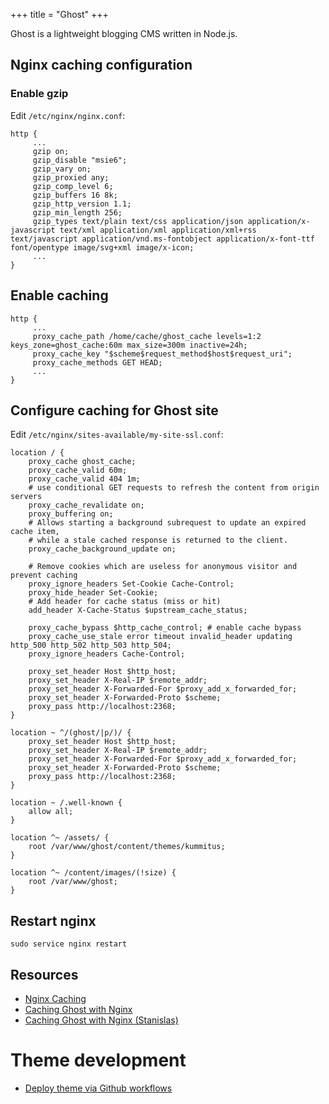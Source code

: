 +++
title = "Ghost"
+++


Ghost is a lightweight blogging CMS written in Node.js.

## Nginx caching configuration
### Enable gzip

Edit `/etc/nginx/nginx.conf`:

```nginx
http {
     ...
     gzip on;
     gzip_disable "msie6";
     gzip_vary on;
     gzip_proxied any;
     gzip_comp_level 6;
     gzip_buffers 16 8k;
     gzip_http_version 1.1;
     gzip_min_length 256;
     gzip_types text/plain text/css application/json application/x-javascript text/xml application/xml application/xml+rss text/javascript application/vnd.ms-fontobject application/x-font-ttf font/opentype image/svg+xml image/x-icon;
     ...
}
```

## Enable caching
```nginx
http {
     ...
     proxy_cache_path /home/cache/ghost_cache levels=1:2    	keys_zone=ghost_cache:60m max_size=300m inactive=24h;
     proxy_cache_key "$scheme$request_method$host$request_uri";
     proxy_cache_methods GET HEAD;
     ...
}
```


## Configure caching for Ghost site
Edit `/etc/nginx/sites-available/my-site-ssl.conf`:

```nginx
location / {
    proxy_cache ghost_cache;
    proxy_cache_valid 60m;
    proxy_cache_valid 404 1m;
    # use conditional GET requests to refresh the content from origin servers
    proxy_cache_revalidate on;
    proxy_buffering on;
    # Allows starting a background subrequest to update an expired cache item,
    # while a stale cached response is returned to the client.
    proxy_cache_background_update on;

    # Remove cookies which are useless for anonymous visitor and prevent caching
    proxy_ignore_headers Set-Cookie Cache-Control;
    proxy_hide_header Set-Cookie;
    # Add header for cache status (miss or hit)
    add_header X-Cache-Status $upstream_cache_status;

    proxy_cache_bypass $http_cache_control; # enable cache bypass
    proxy_cache_use_stale error timeout invalid_header updating http_500 http_502 http_503 http_504;
    proxy_ignore_headers Cache-Control;

    proxy_set_header Host $http_host;
    proxy_set_header X-Real-IP $remote_addr;
    proxy_set_header X-Forwarded-For $proxy_add_x_forwarded_for;
    proxy_set_header X-Forwarded-Proto $scheme;
    proxy_pass http://localhost:2368;
}

location ~ ^/(ghost/|p/)/ {
    proxy_set_header Host $http_host;
    proxy_set_header X-Real-IP $remote_addr;
    proxy_set_header X-Forwarded-For $proxy_add_x_forwarded_for;
    proxy_set_header X-Forwarded-Proto $scheme;
    proxy_pass http://localhost:2368;
}

location ~ /.well-known {
    allow all;
}

location ^~ /assets/ {
    root /var/www/ghost/content/themes/kummitus;
}

location ^~ /content/images/(!size) {
    root /var/www/ghost;
}
```


## Restart nginx
`sudo service nginx restart`


## Resources
-   [Nginx Caching](https://serversforhackers.com/c/nginx-caching)
-   [Caching Ghost with Nginx](https://scotthelme.co.uk/caching-ghost-with-nginx/)
-   [Caching Ghost with Nginx (Stanislas)](https://stanislas.blog/2019/08/ghost-nginx-cache/)

# Theme development
-   [Deploy theme via Github workflows](https://github.com/TryGhost/action-deploy-theme)

